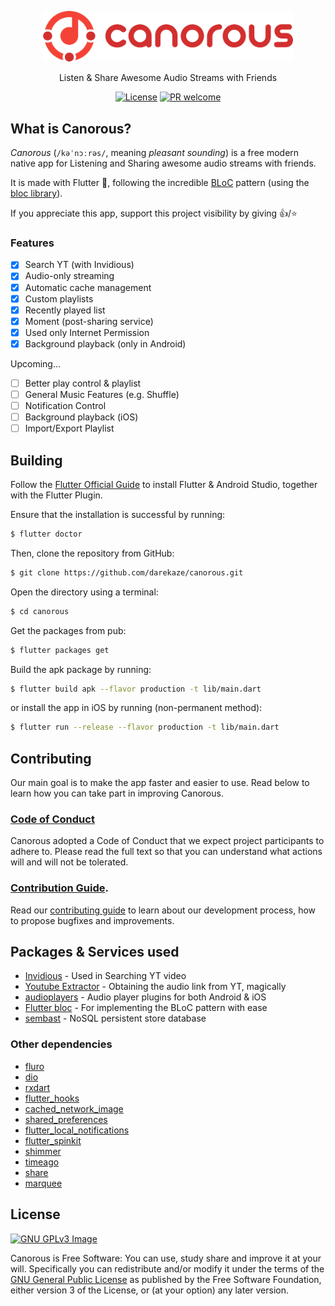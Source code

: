 <p align="center"><img src="assets/horizontal.png" alt="Canorous" width="400"/></p>

<p align="center">Listen & Share Awesome Audio Streams with Friends</p>

<p align="center">
  <!-- Coverage or quality info to be added -->
  <a href="https://www.gnu.org/licenses/gpl-3.0"><img src="https://img.shields.io/badge/License-GPLv3-blue.svg?style=flat-square" alt="License"></a>
  <a href=".github/CONTRIBUTING.md"><img src="https://img.shields.io/badge/PRs-welcome-brightgreen.svg?style=flat-square" alt="PR welcome"></a>
</p>

<!-- Screenshots to be added -->

## What is Canorous?

*Canorous* (`/kəˈnɔːrəs/`, meaning *pleasant sounding*) is a free modern native app for Listening and Sharing awesome audio streams with friends.

It is made with Flutter :sparkling_heart:, following the incredible [BLoC](https://felangel.github.io/bloc/#/architecture) pattern (using the [bloc library](https://felangel.github.io/bloc/#/)).

If you appreciate this app, support this project visibility by giving 👍/⭐

### Features

- [x] Search YT (with Invidious)
- [x] Audio-only streaming
- [x] Automatic cache management
- [x] Custom playlists
- [x] Recently played list
- [x] Moment (post-sharing service)
- [x] Used only Internet Permission
- [x] Background playback (only in Android)

Upcoming...

- [ ] Better play control & playlist
- [ ] General Music Features (e.g. Shuffle)
- [ ] Notification Control
- [ ] Background playback (iOS)
- [ ] Import/Export Playlist

## Building

Follow the [Flutter Official Guide](https://flutter.dev/docs/get-started/install) to install Flutter & Android Studio, together with the Flutter Plugin.

Ensure that the installation is successful by running:
```bash
$ flutter doctor
```

Then, clone the repository from GitHub:
```bash
$ git clone https://github.com/darekaze/canorous.git
```

Open the directory using a terminal:
```bash
$ cd canorous
```

Get the packages from pub:
```bash
$ flutter packages get
```

Build the apk package by running:
```bash
$ flutter build apk --flavor production -t lib/main.dart
```

or install the app in iOS by running (non-permanent method):
```bash
$ flutter run --release --flavor production -t lib/main.dart
```

## Contributing

Our main goal is to make the app faster and easier to use. Read below to learn how you can take part in improving Canorous.

### [Code of Conduct](.github/CODE_OF_CONDUCT.md)

Canorous adopted a Code of Conduct that we expect project participants to adhere to. Please read the full text so that you can understand what actions will and will not be tolerated.

### [Contribution Guide](.github/CONTRIBUTING.md).

Read our [contributing guide](.github/CONTRIBUTING.md) to learn about our development process, how to propose bugfixes and improvements.

## Packages & Services used

- [Invidious](https://github.com/omarroth/invidious) - Used in Searching YT video
- [Youtube Extractor](https://pub.dev/packages/youtube_extractor) - Obtaining the audio link from YT, magically
- [audioplayers](https://pub.dev/packages/audioplayers) - Audio player plugins for both Android & iOS
- [Flutter bloc](https://pub.dev/packages/flutter_bloc) - For implementing the BLoC pattern with ease
- [sembast](https://pub.dev/packages/sembast) - NoSQL persistent store database

### Other dependencies

- [fluro](https://pub.dev/packages/fluro)
- [dio](https://pub.dev/packages/dio)
- [rxdart](https://pub.dev/packages/rxdart)
- [flutter_hooks](https://pub.dev/packages/flutter_hooks)
- [cached_network_image](https://pub.dev/packages/cache_network_image)
- [shared_preferences](https://pub.dev/packages/shared_preferences)
- [flutter_local_notifications](https://pub.dev/packages/flutter_local_notifications)
- [flutter_spinkit](https://pub.dev/packages/flutter_spinkit)
- [shimmer](https://pub.dev/packages/shimmer)
- [timeago](https://pub.dev/packages/timeago)
- [share](https://pub.dev/packages/share)
- [marquee](https://pub.dev/packages/marquee)

## License

[![GNU GPLv3 Image](https://www.gnu.org/graphics/gplv3-127x51.png)](http://www.gnu.org/licenses/gpl-3.0.en.html)

Canorous is Free Software: You can use, study share and improve it at your will. Specifically you can redistribute and/or modify it under the terms of the [GNU General Public License](https://www.gnu.org/licenses/gpl.html) as published by the Free Software Foundation, either version 3 of the License, or (at your option) any later version.
